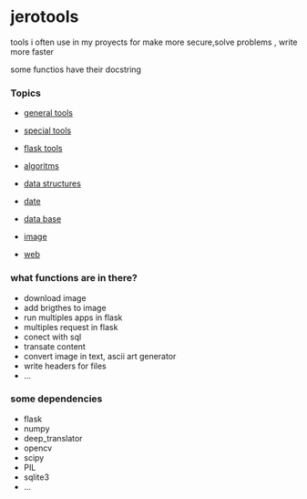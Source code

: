 # jerotools

tools i often use in my proyects for make more secure,solve problems , write more faster

some functios have their docstring

### Topics


- [general tools](https://github.com/jero98772/jerotools/blob/main/jerotools/tools.py)

- [special tools](https://github.com/jero98772/jerotools/blob/main/jerotools/utilsTools.py)

- [flask tools](https://github.com/jero98772/jerotools/blob/main/jerotools/flaskTools.py)

- [algoritms](https://github.com/jero98772/jerotools/blob/main/jerotools/algoritms.py)

- [data structures](https://github.com/jero98772/jerotools/blob/main/jerotools/dataStructures.py)

- [date](https://github.com/jero98772/jerotools/blob/main/jerotools/dateTools.py)

- [data base](https://github.com/jero98772/jerotools/blob/main/jerotools/criptools.py)

- [image](https://github.com/jero98772/jerotools/blob/main/jerotools/imgTool.py)

- [web](https://github.com/jero98772/jerotools/blob/main/jerotools/teleTools.py)


### what functions are in there?

- download image
- add brigthes to image
- run multiples apps in flask
- multiples request in flask
- conect with sql 
- transate content
- convert image in text, ascii art generator
- write headers for files
- ...


### some dependencies

- flask
- numpy
- deep_translator
- opencv
- scipy
- PIL
- sqlite3
- ...